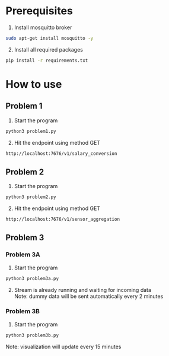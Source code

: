 # Prerequisites
1. Install mosquitto broker
```bash
sudo apt-get install mosquitto -y
```
2. Install all required packages
```bash
pip install -r requirements.txt 
```

# How to use

## Problem 1
1. Start the program
```bash
python3 problem1.py
```
2. Hit the endpoint using method GET
```bash
http://localhost:7676/v1/salary_conversion
```

## Problem 2
1. Start the program
```bash
python3 problem2.py
```
2. Hit the endpoint using method GET
```bash
http://localhost:7676/v1/sensor_aggregation
```

## Problem 3
### Problem 3A 
1. Start the program
```bash
python3 problem3a.py
```
2. Stream is already running and waiting for incoming data  
Note: dummy data will be sent automatically every 2 minutes

### Problem 3B 
1. Start the program
```bash
python3 problem3b.py
```
Note: visualization will update every 15 minutes
